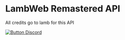 # LambWeb Remastered API

All credits go to lamb for this API

[![Button Discord]][Discord]

<!---------------------------------------------------------------------------->

[Button Discord]: https://img.shields.io/badge/Join%20our%20discord-7289da?style=for-the-badge&logo=discord
[Discord]: https://dsc.gg/LambWebRemastered
